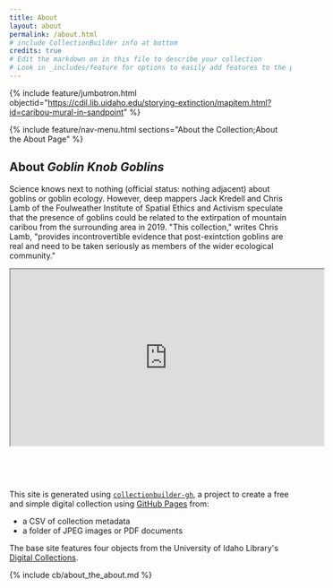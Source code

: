 ```yaml
---
title: About
layout: about
permalink: /about.html
# include CollectionBuilder info at bottom
credits: true
# Edit the markdown on in this file to describe your collection
# Look in _includes/feature for options to easily add features to the page
---
```


{% include feature/jumbotron.html objectid="https://cdil.lib.uidaho.edu/storying-extinction/mapitem.html?id=caribou-mural-in-sandpoint" %}

{% include feature/nav-menu.html sections="About the Collection;About the About Page" %}

## About _Goblin Knob Goblins_

Science knows next to nothing (official status: nothing adjacent) about goblins or goblin ecology. However, deep mappers Jack Kredell and Chris Lamb of the Foulweather Institute of Spatial Ethics and Activism speculate that the presence of goblins could be related to the extirpation of mountain caribou from the surrounding area in 2019. "This collection," writes Chris Lamb, "provides incontrovertible evidence that post-exintction goblins are real and need to be taken seriously as members of the wider ecological community." 

<iframe width="560" height="315" src="https://www.youtube.com/embed/-hSoJhklMuU" title="Goblin player" frameborder="2" allow="accelerometer; autoplay; clipboard-write; encrypted-media; gyroscope; picture-in-picture" allowfullscreen></iframe>

&nbsp;

&nbsp;

This site is generated using [`collectionbuilder-gh`](https://collectionbuilding.github.io/gh/), a project to create a free and simple digital collection using [GitHub Pages](https://pages.github.com/) from: 

- a CSV of collection metadata
- a folder of JPEG images or PDF documents

The base site features four objects from the University of Idaho Library's [Digital Collections](https://www.lib.uidaho.edu/digital). 

<!-- IMPORTANT!!! DELETE this comment and the include below when you are finished editing this page for your collection. The include below introduces about page features. They will show up on your collection's about page until you delete it.  -->
{% include cb/about_the_about.md %} 
